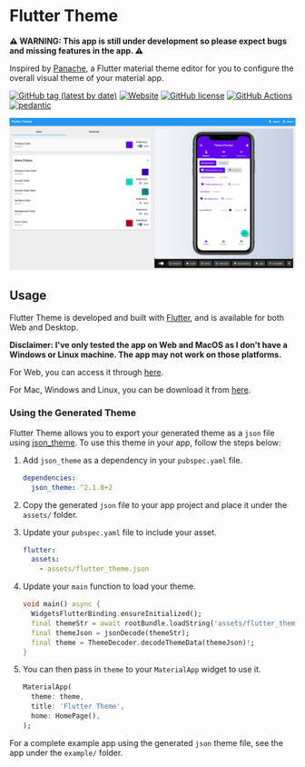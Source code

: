 # Flutter Theme

**⚠️ WARNING: This app is still under development so please expect bugs and missing features in the app. ⚠️**

Inspired by [Panache](https://github.com/rxlabz/panache), a Flutter material theme editor for you to configure the overall visual theme of your material app.

[![GitHub tag (latest by date)](https://img.shields.io/github/v/tag/zeshuaro/flutter_theme?color=orange&label=version)](https://github.com/zeshuaro/flutter_theme/releases)
[![Website](https://img.shields.io/website?url=https%3A%2F%2Fzeshuaro.github.io%2Fflutter_theme%2F)](https://zeshuaro.github.io/flutter_theme/)
[![GitHub license](https://img.shields.io/github/license/zeshuaro/flutter_theme)](https://github.com/zeshuaro/flutter_theme/blob/main/LICENSE)
[![GitHub Actions](https://github.com/zeshuaro/flutter_theme/actions/workflows/test_deploy_release.yml/badge.svg)](https://github.com/zeshuaro/flutter_theme/actions/workflows/test_deploy_release.yml)
[![pedantic](https://img.shields.io/badge/code%20style-pedantic-40c4ff.svg)](https://github.com/google/pedantic)

![Flutter Theme Screenshot](images/screenshot.png)

## Usage

Flutter Theme is developed and built with [Flutter](https://flutter.dev/), and is available for both Web and Desktop.

**Disclaimer: I've only tested the app on Web and MacOS as I don't have a Windows or Linux machine. The app may not work on those platforms.**

For Web, you can access it through [here](https://zeshuaro.github.io/flutter_theme/). 

For Mac, Windows and Linux, you can be download it from [here](https://github.com/zeshuaro/flutter_theme/releases).

### Using the Generated Theme

Flutter Theme allows you to export your generated theme as a `json` file using [json_theme](https://pub.dev/packages/json_theme). To use this theme in your app, follow the steps below:

1. Add `json_theme` as a dependency in your `pubspec.yaml` file.

    ```yml
    dependencies:
      json_theme: ^2.1.0+2
    ```

2. Copy the generated `json` file to your app project and place it under the `assets/` folder.
   
3. Update your `pubspec.yaml` file to include your asset.

    ```yml
    flutter:
      assets:
        - assets/flutter_theme.json
    ```

4. Update your `main` function to load your theme. 

    ```dart
    void main() async {
      WidgetsFlutterBinding.ensureInitialized();
      final themeStr = await rootBundle.loadString('assets/flutter_theme.json');
      final themeJson = jsonDecode(themeStr);
      final theme = ThemeDecoder.decodeThemeData(themeJson)!;
    }
    ```

5. You can then pass in `theme` to your `MaterialApp` widget to use it.

    ```dart
    MaterialApp(
      theme: theme,
      title: 'Flutter Theme',
      home: HomePage(),
    );
    ```

For a complete example app using the generated `json` theme file, see the app under the `example/` folder.
